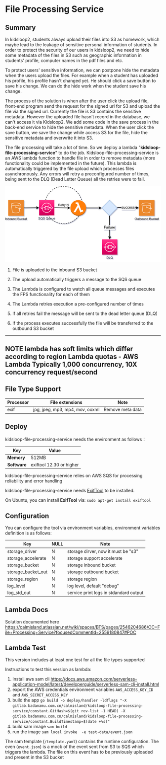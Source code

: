 File Processing Service 
=========================

## Summary

In kidsloop2, students always upload their files into S3 as homework, which maybe lead to the leakage of sensitive personal information of students.
In order to protect the security of our users in kidsloop2, we need to hide some metadata of the files in S3 such as geographic information in students' profile,
computer names in the pdf files and etc.

To protect users' sensitive information, we can postpone hide the metadata when the users upload the files.
For example when a student has uploaded his profile, his profile hasn't changed yet.
He should click a save button to save his change. We can do the hide work when the student save his change.

The process of the solution is when after the user click the upload file, front-end program send the request for the signed url for S3
and upload the file via the signed url. Currently the file is S3 contains the sensitive metadata.
However the uploaded file hasn't record in the database, we can't access it via Kidsloop2.
We add some code in the save process in the back-end service to hide the sensitive metadata.
When the user click the save button, we save the change while access S3 for the file, hide the sensitive metadata and overwrite it into S3.

The file processing will take a lot of time. So we deploy a lambda "**kidsloop-file-processing-service**" to do the job.
Kidsloop-file-processing-service is an AWS lambda function to handle file in order to remove metadata (more functionality could be implemented in the future).
This lambda is automatically triggered by the file upload which processes files asynchronously. Any errors will retry a preconfigured number of times,
being sent to the DLQ (Dead Letter Queue) all the retries were to fail.

![image.png](docs/img/diagram.png)

1. File is uploaded to the inbound S3 bucket

2. The upload automatically triggers a message to the SQS queue

3. The Lambda is configured to watch all queue messages and executes the FPS functionality for each of them

4. The Lambda retries execution a pre-configured number of times

5. If all retries fail the message will be sent to the dead letter queue (DLQ)

6. If the process executes successfully the file will be transferred to the outbound S3 bucket

---
**NOTE**
lambda has soft limits which differ according to region Lambda quotas - AWS Lambda  Typically 1,000 concurrency, 10X concurrency request/second
---
## File Type Support 

| Processor | File extensions | Note             |
| -- | --------------- | ---------------- |
| exif | jpg, jpeg, mp3, mp4, mov, ooxml  | Remove meta data |


## Deploy

kidsloop-file-processing-service needs the environment as follows：

| Key          | Value                    |
|--------------|--------------------------|
| **Memory**   | 512MB                    |
| **Software** | exiftool 12.30 or higher |

kidsloop-file-processing-service relies on AWS SQS for processing reliability and error handling

kidsloop-file-processing-service needs [ExifTool](https://www.sno.phy.queensu.ca/~phil/exiftool/) to be installed.

On Ubuntu, you can install **ExifTool** via: `sudo apt-get install exiftool`

## Configuration

You can configure the tool via environment variables, environment variables definition is as follows:

| **Key**            | **NULL** | **Note**                                             |
|--------------------| -------- |------------------------------------------------------|
| storage_driver     | N        | storage dirver, now it must be "s3"                  |
| storage_accelerate | N        | storage support accelerate                           |
| storage_bucket     | N        | storage inbound bucket                               |
| storage_bucket_out | N        | storage outbound bucket                              |
| storage_region     | N        | storage region                                       |
| log_level          | N        | log level, default "debug"                           |
| log_std_out        | N        | service print logs in stdandard output               |

## Lambda Docs

Solution documented here https://calmisland.atlassian.net/wiki/spaces/BTS/pages/2546204686/OC+File+Processing+Service?focusedCommentId=2559180847#POC

## Lambda Test

This version includes at least one test for all the file types supported 

Instructions to test this version as lambda:

1. Install aws sam cli https://docs.aws.amazon.com/serverless-application-model/latest/developerguide/serverless-sam-cli-install.html
2. export the AWS credentials environment variables `AWS_ACCESS_KEY_ID` and `AWS_SECRET_ACCESS_KEY`
3. build the app `go build -o deploy/handler -ldflags "-X gitlab.badanamu.com.cn/calmisland/kidsloop-file-processing-service/constant.GitHash=$(git rev-list -1 HEAD) -X gitlab.badanamu.com.cn/calmisland/kidsloop-file-processing-service/constant.BuildTimestamp=$(date +%s)"`
4. build sam image `sam build`
5. run the image `sam local invoke  -e test-data/event.json`

The sam template (`/template.yaml`) contains the runtime configuration. 
The even (`event.json`) is a mock of the event sent from S3 to SQS which triggers the lambda. The file on this event has to be previously uploaded and present in the S3 bucket
